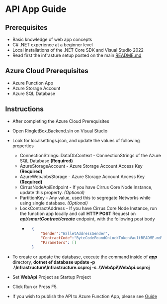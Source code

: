 # API App Guide

## Prerequisites
- Basic knowledge of web app concepts
- C# .NET experience at a beginner level
- Local installations of the .NET Core SDK and Visual Studio 2022
- Read first the infrasture setup posted on the main [README.md](../README.md)

## Azure Cloud Prerequisites
- Azure Function App
- Azure Storage Account
- Azure SQL Database

## Instructions
- After completing the Azure Cloud Prerequisites
- Open RingletBox.Backend.sln on Visual Studio
- Look for localsettings.json, and update the values of following properties
	- ConnectionStrings::DataDbContext - ConnectionStrings of the Azure SQL Database **(Required)**
	- AzureStorageAccount - Azure Storage Account Access Key **(Required)**
	- AzureWebJobsStorage - Azure Storage Account Access Key **(Required)**
	- CirrusNodeApiEndpoint - If you have Cirrus Core Node Instance, update this property. *(Optional)*
	- PartitionKey - Any value, used this to segregate Networks while using single database. *(Optional)*
	- LockContractAddress - If you have Cirrus Core Node Instance, run the function app locally and call **HTTP POST** Request on ***api/smartContract/create*** endpoint, with the following post body
		- ```json
			{
			    "Sender":"WalletAddressSender",
			    "ContractCode":"ByteCodeFoundOnLockTokenVaultREADME.md",
			    "Parameters": []
			}
			```

- To create or update the database, execute the command inside of ***app*** directory, **dotnet ef database update -p .\Infrastructure\Infrastructure.csproj -s .\WebApi\WebApi.csproj**
- Set **WebApi** Project as Startup Project
- Click Run or Press F5.
- If you wish to publish the API to Azure Function App, please see [Guide](https://docs.microsoft.com/en-us/azure/azure-functions/functions-create-your-first-function-visual-studio#publish-the-project-to-azure)